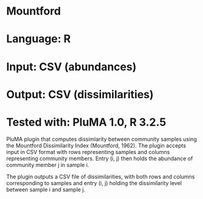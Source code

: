 # Mountford
# Language: R
# Input: CSV (abundances)
# Output: CSV (dissimilarities)
# Tested with: PluMA 1.0, R 3.2.5

PluMA plugin that computes dissimlarity between community samples using the Mountford Dissimilarity Index (Mountford, 1962).
The plugin accepts input in CSV format with rows representing samples and columns representing community members.
Entry (i, j) then holds the abundance of community member j in sample i.

The plugin outputs a CSV file of dissimilarities, with both rows and columns corresponding to samples and entry (i, j)
holding the dissimilarity level between sample i and sample j.
